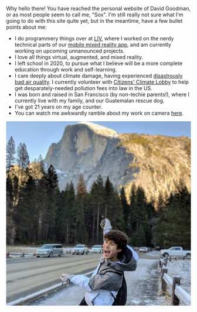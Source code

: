 Why hello there! You have reached the personal website of David Goodman, or as most people seem to call me, "Sox". I'm still really not sure what I'm going to do with this site quite yet, but in the meantime, have a few bullet points about me:
- I do programmery things over at [LIV](http://liv.tv), where I worked on the nerdy technical parts of our [mobile mixed reality app](https://www.youtube.com/watch?v=AXlZIKyh75k), and am currently working on upcoming unnanounced projects.
- I love all things virtual, augmented, and mixed reality.
- I left school in 2020, to pursue what I believe will be a more complete education through work and self-learning.
- I care deeply about climate damage, having experienced [disastrously bad air quality](images/orangeskies.jpg). I currently volunteer with [Citizens' Climate Lobby](https://citizensclimatelobby.org/) to help get desparately-needed pollution fees into law in the US.
- I was born and raised in San Francisco (by non-techie parents!), where I currently live with my family, and our Guatemalan rescue dog.
- I've got 21 years on my age counter.
- You can watch me awkwardly ramble about my work on camera [here](https://www.youtube.com/watch?v=TOQ7CDKj4Rk).

![Me](images/mehalfdome.jpg)
